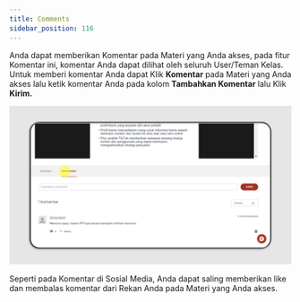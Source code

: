 ```yaml
---
title: Comments
sidebar_position: 116
---
```

Anda dapat memberikan Komentar pada Materi yang Anda akses, pada fitur Komentar ini, komentar Anda dapat dilihat oleh seluruh User/Teman Kelas. Untuk memberi komentar Anda dapat Klik **Komentar** pada Materi yang Anda akses lalu ketik komentar Anda pada kolom **Tambahkan Komentar** lalu Klik **Kirim.**

![](/img/comments-indo-1.png)

Seperti pada Komentar di Sosial Media, Anda dapat saling memberikan like dan membalas komentar dari Rekan Anda pada Materi yang Anda akses.
